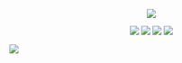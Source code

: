 <p align="center"><a href="https://hits.seeyoufarm.com"><img src="https://hits.seeyoufarm.com/api/count/incr/badge.svg?url=https%3A%2F%2Fgithub.com%2Fseona-jung%2Fhit-counter&count_bg=%23171717&title_bg=%23FD3A75&icon=github.svg&icon_color=%23FFFFFF&title=Hello+%F0%9F%91%8B&edge_flat=false"/></a></p>

<p align="center"><img src="https://img.shields.io/badge/HTML-E34F26?style=flat-square&logo=HTML5&logoColor=white"/> <img src="https://img.shields.io/badge/CSS-1572B6?style=flat-square&logo=CSS3&logoColor=white"/> <img src="https://img.shields.io/badge/JavaScript-F7DF1E?style=flat-square&logo=JavaScript&logoColor=white"/> <img src="https://img.shields.io/badge/MySQL-4479A1?style=flat-square&logo=MySQL&logoColor=white"/></p>


[![](https://github-readme-stats.vercel.app/api?username=seona-jung&count_private=true&show_icons=true&theme=dracula&hide=contribs,prs)](https://github.com/seona-jung/github-readme-stats)

<!--[![](https://github-readme-stats.vercel.app/api/top-langs/?username=seona-jung&layout=compact&theme=dracula)](https://github.com/seona-jung/github-readme-stats) -->
